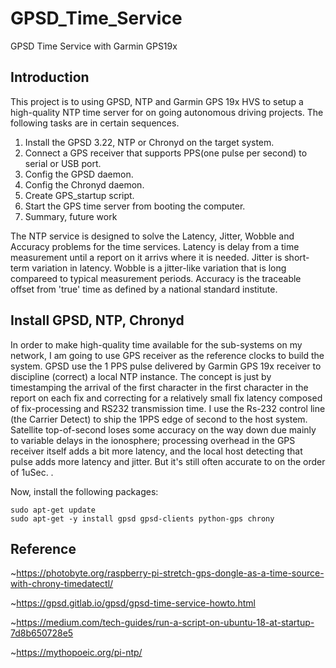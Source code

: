 # GPSD_Time_Service
GPSD Time Service with Garmin GPS19x

## Introduction

This project is to using GPSD, NTP and Garmin GPS 19x HVS to setup a high-quality NTP time server for on going autonomous driving projects. The following tasks are in certain sequences.
1.  Install the GPSD 3.22, NTP or Chronyd on the target system.
2.  Connect a GPS receiver that supports PPS(one pulse per second) to serial or USB port.
3.  Config the GPSD daemon.
4.  Config the Chronyd daemon.
5.  Create GPS_startup script.
6.  Start the GPS time server from booting the computer.
7.  Summary, future work

The NTP service is designed to solve the Latency, Jitter, Wobble and Accuracy problems for the time services. Latency is delay from a time measurement until a report on it arrivs where it is needed. Jitter is short-term variation in latency. Wobble is a jitter-like variation that is long compareed to typical measurement periods. Accuracy is the traceable offset from 'true' time as defined by a national standard institute.

## Install GPSD, NTP, Chronyd

In order to make high-quality time available for the sub-systems on my network, I am going to use GPS receiver as the reference clocks to build the system. GPSD use the 1 PPS pulse delivered by Garmin GPS 19x receiver to discipline (correct) a local NTP instance. The concept is just by timestamping the arrival of the first character in the first character in the report on each fix and correcting for a relatively small fix latency composed of fix-processing and RS232 transmission time. I use the Rs-232 control line (the Carrier Detect) to ship the 1PPS edge of second to the host system. Satellite top-of-second loses some accuracy on the way down due mainly to variable delays in the ionosphere; processing overhead in the GPS receiver itself adds a bit more latency, and the local host detecting that pulse adds more latency and jitter. But it's still often accurate to on the order of 1uSec. . 

Now, install the following packages:
~~~
sudo apt-get update
sudo apt-get -y install gpsd gpsd-clients python-gps chrony
~~~

## Reference
~https://photobyte.org/raspberry-pi-stretch-gps-dongle-as-a-time-source-with-chrony-timedatectl/

~https://gpsd.gitlab.io/gpsd/gpsd-time-service-howto.html

~https://medium.com/tech-guides/run-a-script-on-ubuntu-18-at-startup-7d8b650728e5

~https://mythopoeic.org/pi-ntp/
